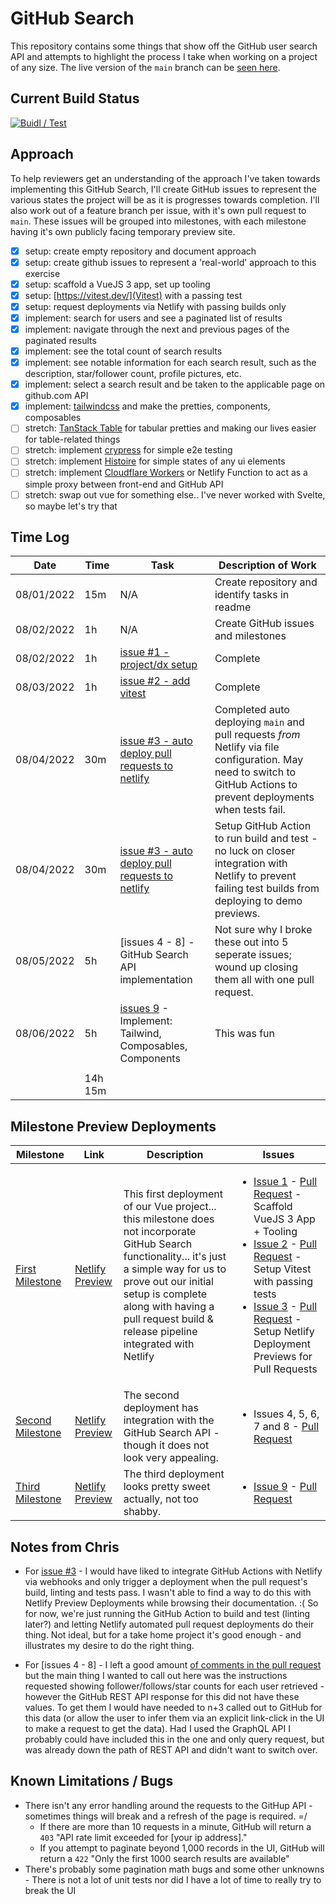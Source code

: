 # GitHub Search

This repository contains some things that show off the GitHub user search API and attempts to highlight the process I take when working on a project of any size. The live version of the `main` branch can be [seen here](https://cozy-daifuku-117f2f.netlify.app/).

## Current Build Status

[![Buidl / Test](https://github.com/chrisjbarr/github-search/actions/workflows/node.js.yml/badge.svg)](https://github.com/chrisjbarr/github-search/actions/workflows/node.js.yml)

## Approach

To help reviewers get an understanding of the approach I've taken towards implementing this GitHub Search, I'll create GitHub issues to represent the various states the project will be as it is progresses towards completion. I'll also work out of a feature branch per issue, with it's own pull request to `main`. These issues will be grouped into milestones, with each milestone having it's own publicly facing temporary preview site.

- [x] setup: create empty repository and document approach
- [x] setup: create github issues to represent a 'real-world' approach to this exercise
- [x] setup: scaffold a VueJS 3 app, set up tooling
- [x] setup: [https://vitest.dev/](Vitest) with a passing test
- [x] setup: request deployments via Netlify with passing builds only
- [x] implement: search for users and see a paginated list of results
- [x] implement: navigate through the next and previous pages of the paginated results
- [x] implement: see the total count of search results
- [x] implement: see notable information for each search result, such as the description, star/follower
      count, profile pictures, etc.
- [x] implement: select a search result and be taken to the applicable page on github.com API
- [x] implement: [tailwindcss](https://tailwindcss.com/) and make the pretties, components, composables
- [ ] stretch: [TanStack Table](https://tanstack.com/table/v8) for tabular pretties and making our lives easier for table-related things
- [ ] stretch: implement [crypress](https://go.cypress.io/) for simple e2e testing
- [ ] stretch: implement [Histoire](https://histoire.dev/) for simple states of any ui elements
- [ ] stretch: implement [Cloudflare Workers](https://workers.cloudflare.com/) or Netlify Function to act as a simple proxy between front-end and GitHub API
- [ ] stretch: swap out vue for something else.. I've never worked with Svelte, so maybe let's try that

## Time Log

| Date       | Time    | Task                                                                                                            | Description of Work                                                                                                                                                   |
| ---------- | ------- | --------------------------------------------------------------------------------------------------------------- | --------------------------------------------------------------------------------------------------------------------------------------------------------------------- |
| 08/01/2022 | 15m     | N/A                                                                                                             | Create repository and identify tasks in readme                                                                                                                        |
| 08/02/2022 | 1h      | N/A                                                                                                             | Create GitHub issues and milestones                                                                                                                                   |
| 08/02/2022 | 1h      | [issue #1 - project/dx setup](https://github.com/chrisjbarr/github-search/issues/1)                             | Complete                                                                                                                                                              |
| 08/03/2022 | 1h      | [issue #2 - add vitest](https://github.com/chrisjbarr/github-search/issues/2)                                   | Complete                                                                                                                                                              |
| 08/04/2022 | 30m     | [issue #3 - auto deploy pull requests to netlify](https://github.com/chrisjbarr/github-search/issues/2)         | Completed auto deploying `main` and pull requests _from_ Netlify via file configuration. May need to switch to GitHub Actions to prevent deployments when tests fail. |
| 08/04/2022 | 30m     | [issue #3 - auto deploy pull requests to netlify](https://github.com/chrisjbarr/github-search/issues/2)         | Setup GitHub Action to run build and test - no luck on closer integration with Netlify to prevent failing test builds from deploying to demo previews.                |
| 08/05/2022 | 5h      | [issues 4 - 8] - GitHub Search API implementation                                                               | Not sure why I broke these out into 5 seperate issues; wound up closing them all with one pull request.                                                               |
| 08/06/2022 | 5h      | [issues 9](https://github.com/chrisjbarr/github-search/issues/9) - Implement: Tailwind, Composables, Components | This was fun                                                                                                                                                          |
|            |         |                                                                                                                 |
|            | 14h 15m |                                                                                                                 |

## Milestone Preview Deployments

| Milestone                                                                   | Link                                                                           | Description                                                                                                                                                                                                                                                               | Issues                                                                                                                                                                                                                                                                                                                                                                                                                                                                                                                                                                       |
| --------------------------------------------------------------------------- | ------------------------------------------------------------------------------ | ------------------------------------------------------------------------------------------------------------------------------------------------------------------------------------------------------------------------------------------------------------------------- | ---------------------------------------------------------------------------------------------------------------------------------------------------------------------------------------------------------------------------------------------------------------------------------------------------------------------------------------------------------------------------------------------------------------------------------------------------------------------------------------------------------------------------------------------------------------------------- |
| [First Milestone](https://github.com/chrisjbarr/github-search/milestone/1)  | [Netlify Preview](https://deploy-preview-17--cozy-daifuku-117f2f.netlify.app)  | This first deployment of our Vue project... this milestone does not incorporate GitHub Search functionality... it's just a simple way for us to prove out our initial setup is complete along with having a pull request build & release pipeline integrated with Netlify | <ul><li>[Issue 1](https://github.com/chrisjbarr/github-search/issues/1) - [Pull Request](https://github.com/chrisjbarr/github-search/pull/15) - Scaffold VueJS 3 App + Tooling</li><li>[Issue 2](https://github.com/chrisjbarr/github-search/issues/2) - [Pull Request](https://github.com/chrisjbarr/github-search/pull/16) - Setup Vitest with passing tests</li><li>[Issue 3](https://github.com/chrisjbarr/github-search/issues/3) - [Pull Request](https://github.com/chrisjbarr/github-search/pull/17) - Setup Netlify Deployment Previews for Pull Requests</li></ul> |
| [Second Milestone](https://github.com/chrisjbarr/github-search/milestone/2) | [Netlify Preview](https://deploy-preview-18--cozy-daifuku-117f2f.netlify.app/) | The second deployment has integration with the GitHub Search API - though it does not look very appealing.                                                                                                                                                                | <ul><li>Issues 4, 5, 6, 7 and 8 - [Pull Request](https://github.com/chrisjbarr/github-search/pull/18)</li></ul>                                                                                                                                                                                                                                                                                                                                                                                                                                                              |
| [Third Milestone](https://github.com/chrisjbarr/github-search/milestone/3)  | [Netlify Preview](https://deploy-preview-19--cozy-daifuku-117f2f.netlify.app/) | The third deployment looks pretty sweet actually, not too shabby.                                                                                                                                                                                                         | <ul><li>[Issue 9](https://github.com/chrisjbarr/github-search/issues/9) - [Pull Request](https://github.com/chrisjbarr/github-search/pull/19)</li></ul>                                                                                                                                                                                                                                                                                                                                                                                                                      |

## Notes from Chris

- For [issue #3](https://github.com/chrisjbarr/github-search/issues/3) - I would have liked to integrate GitHub Actions with Netlify via webhooks and only trigger a deployment when the pull request's build, linting and tests pass. I wasn't able to find a way to do this with Netlify Preview Deployments while browsing their documentation. :( So for now, we're just running the GitHub Action to build and test (linting later?) and letting Netlify automated pull request deployments do their thing. Not ideal, but for a take home project it's good enough - and illustrates my desire to do the right thing.

- For [issues 4 - 8] - I left a good amount [of comments in the pull request](https://github.com/chrisjbarr/github-search/pull/18) but the main thing I wanted to call out here was the instructions requested showing follower/follows/star counts for each user retrieved - however the GitHub REST API response for this did not have these values. To get them I would have needed to n+3 called out to GitHub for this data (or allow the user to infer them via an explicit link-click in the UI to make a request to get the data). Had I used the GraphQL API I probably could have included this in the one and only query request, but was already down the path of REST API and didn't want to switch over.

## Known Limitations / Bugs

- There isn't any error handling around the requests to the GitHup API - sometimes things will break and a refresh of the page is required. =/
  - If there are more than 10 requests in a minute, GitHub will return a `403` "API rate limit exceeded for [your ip address]."
  - If you attempt to paginate beyond 1,000 records in the UI, GitHub will return a `422` "Only the first 1000 search results are available"
- There's probably some pagination math bugs and some other unknowns - There is not a lot of unit tests nor did I have a lot of time to really try to break the UI
